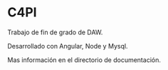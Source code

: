 # C4PI

Trabajo de fin de grado de DAW.

Desarrollado con Angular, Node y Mysql.

Mas información en el directorio de documentación.
